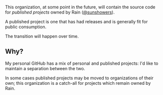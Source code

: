 This organization, at some point in the future, will contain the source code for *published projects* owned by Rain ([@sunshowers](https://github.com/sunshowers)).

A published project is one that has had releases and is generally fit for public consumption.

The transition will happen over time.

## Why?

My personal GitHub has a mix of personal and published projects: I'd like to maintain a separation between the two.

In some cases published projects may be moved to organizations of their own; this organization is a catch-all for projects which remain owned by Rain.
